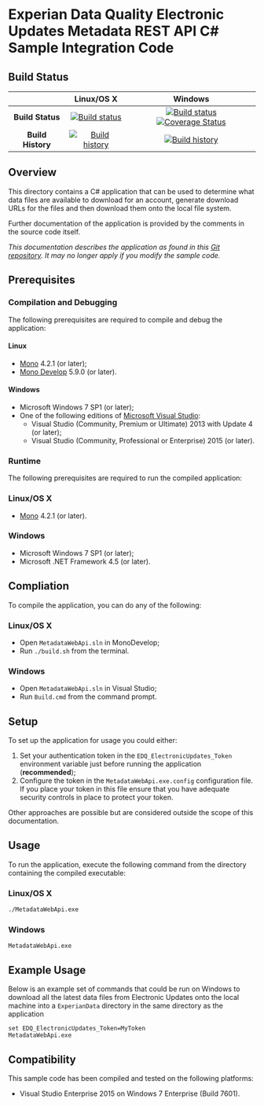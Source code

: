 # Experian Data Quality Electronic Updates Metadata REST API C# Sample Integration Code

## Build Status

| | Linux/OS X | Windows |
|:-:|:-:|:-:|
| **Build Status** | [![Build status](https://img.shields.io/travis/experiandataquality/electronicupdates/master.svg)](https://travis-ci.org/experiandataquality/electronicupdates) | [![Build status](https://img.shields.io/appveyor/ci/experiandataquality/electronicupdates/master.svg)](https://ci.appveyor.com/project/experiandataquality/electronicupdates) [![Coverage Status](https://img.shields.io/codecov/c/github/experiandataquality/electronicupdates/master.svg)](https://codecov.io/github/experiandataquality/electronicupdates) |
| **Build History** | [![Build history](https://ci-buildstats.azurewebsites.net/travisci/chart/experiandataquality/electronicupdates?branch=master&includeBuildsFromPullRequest=false)](https://travis-ci.org/experiandataquality/electronicupdates) |  [![Build history](https://ci-buildstats.azurewebsites.net/appveyor/chart/experiandataquality/electronicupdates?branch=master&includeBuildsFromPullRequest=false)](https://ci.appveyor.com/project/experiandataquality/electronicupdates) |

## Overview

This directory contains a C# application that can be used to determine what data files are available to download for an account, generate download URLs for the files and then download them onto the local file system.

Further documentation of the application is provided by the comments in the source code itself.

*This documentation describes the application as found in this [Git repository](https://github.com/experiandataquality/electronicupdates). It may no longer apply if you modify the sample code.*

## Prerequisites

### Compilation and Debugging

The following prerequisites are required to compile and debug the application:

#### Linux

 * [Mono](http://www.mono-project.com/download/) 4.2.1 (or later);
 * [Mono Develop](http://www.monodevelop.com/download/) 5.9.0 (or later).

#### Windows

 * Microsoft Windows 7 SP1 (or later);
 * One of the following editions of [Microsoft Visual Studio](https://www.visualstudio.com/en-us/downloads/download-visual-studio-vs.aspx):
   * Visual Studio (Community, Premium or Ultimate) 2013 with Update 4 (or later);
   * Visual Studio (Community, Professional or Enterprise) 2015 (or later).

### Runtime

The following prerequisites are required to run the compiled application:

### Linux/OS X

 * [Mono](http://www.mono-project.com/download/) 4.2.1 (or later).

### Windows

 * Microsoft Windows 7 SP1 (or later);
 * Microsoft .NET Framework 4.5 (or later).

## Compliation

To compile the application, you can do any of the following:

### Linux/OS X

 * Open ```MetadataWebApi.sln``` in MonoDevelop;
 * Run ```./build.sh``` from the terminal.

### Windows

 * Open ```MetadataWebApi.sln``` in Visual Studio;
 * Run ```Build.cmd``` from the command prompt.

## Setup

To set up the application for usage you could either:

 1. Set your authentication token in the ```EDQ_ElectronicUpdates_Token``` environment variable just before running the application (**recommended**);
 1. Configure the token in the ```MetadataWebApi.exe.config``` configuration file. If you place your token in this file ensure that you have adequate security controls in place to protect your token.

Other approaches are possible but are considered outside the scope of this documentation.

## Usage

To run the application, execute the following command from the directory containing the compiled executable:

### Linux/OS X

```sh
./MetadataWebApi.exe
```

### Windows

```batchfile
MetadataWebApi.exe
```

## Example Usage

Below is an example set of commands that could be run on Windows to download all the latest data files from Electronic Updates onto the local machine into a ```ExperianData``` directory in the same directory as the application

```batchfile
set EDQ_ElectronicUpdates_Token=MyToken
MetadataWebApi.exe
```

## Compatibility

This sample code has been compiled and tested on the following platforms:

 * Visual Studio Enterprise 2015 on Windows 7 Enterprise (Build 7601).
